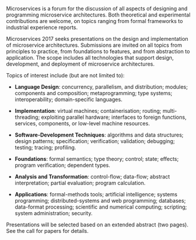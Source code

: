 Microservices is a forum for the discussion of all aspects of designing and programming microservice architectures. Both theoretical and experimental contributions are welcome, on topics ranging from formal frameworks to industrial experience reports.

Microservices 2017 seeks presentations on the design and implementation of microservice architectures. Submissions are invited on all topics from principles to practice, from foundations to features, and from abstraction to application. The scope includes all technologies that support design, development, and deployment of microservice architectures.

Topics of interest include (but are not limited to):

*   **Language Design**: concurrency, parallelism, and distribution; modules; components and composition; metaprogramming; type systems; interoperability; domain-specific languages.

*   **Implementation**: virtual machines; containerisation; routing; multi-threading; exploiting parallel hardware; interfaces to foreign functions, services, components, or low-level machine resources.

*   **Software-Development Techniques**: algorithms and data structures; design patterns; specification; verification; validation; debugging; testing; tracing; profiling.

*   **Foundations**: formal semantics; type theory; control; state; effects; program verification; dependent types.

*   **Analysis and Transformation**: control-flow; data-flow; abstract interpretation; partial evaluation; program calculation.

*   **Applications**: formal-methods tools; artificial intelligence; systems programming; distributed-systems and web programming; databases; data-format processing; scientific and numerical computing; scripting; system administration; security.

Presentations will be selected based on an extended abstract (two pages). See the call for papers for details.
